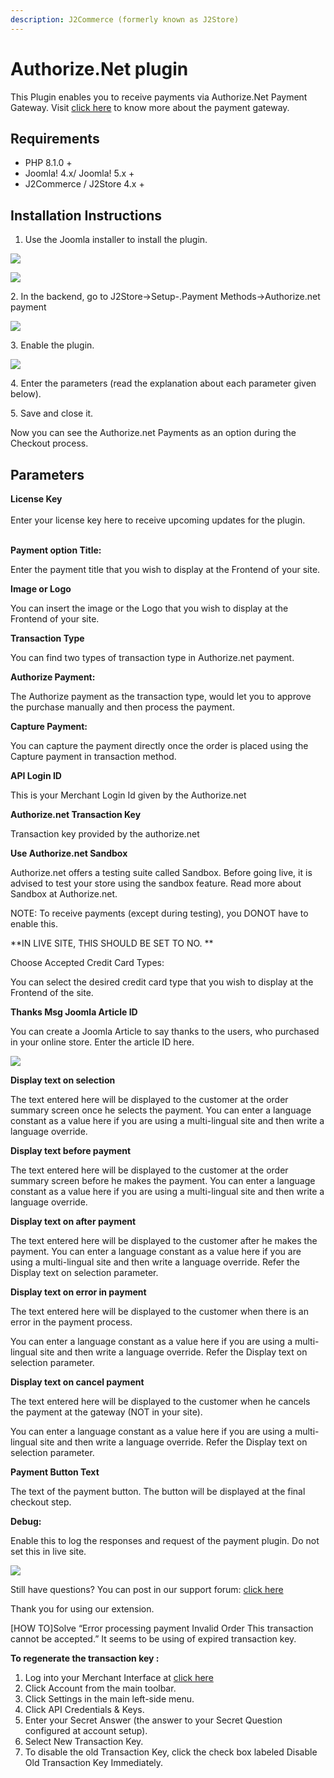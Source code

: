 ```yaml
---
description: J2Commerce (formerly known as J2Store)
---
```


# Authorize.Net plugin

This Plugin enables you to receive payments via Authorize.Net Payment Gateway. Visit [click here](http://authorize.net/) to know more about the payment gateway.

## Requirements <a href="#requirements" id="requirements"></a>

* PHP 8.1.0 +
* Joomla! 4.x/ Joomla! 5.x +
* J2Commerce / J2Store 4.x +

## Installation Instructions <a href="#installation-instructions" id="installation-instructions"></a>

1. Use the Joomla installer to install the plugin.

![](../.gitbook/assets/authorize.net-installation1.png)

![](../.gitbook/assets/authorize.net-installation2.png)

2\. In the backend, go to J2Store->Setup-.Payment Methods->Authorize.net payment

![](../.gitbook/assets/authorize.net-installation3.png)

3\. Enable the plugin.

![](<../.gitbook/assets/Screenshot from 2023-09-07 16-49-37.png>)

4\. Enter the parameters (read the explanation about each parameter given below).

5\. Save and close it.

Now you can see the Authorize.net Payments as an option during the Checkout process.

## Parameters <a href="#parameters" id="parameters"></a>

**License Key**\
\
Enter your license key here to receive upcoming updates for the plugin.

\
**Payment option Title:**

Enter the payment title that you wish to display at the Frontend of your site.

**Image or Logo**

You can insert the image or the Logo that you wish to display at the Frontend of your site.

**Transaction Type**

You can find two types of transaction type in Authorize.net payment.

**Authorize Payment:**

The Authorize payment as the transaction type, would let you to approve the purchase manually and then process the payment.

**Capture Payment:**

You can capture the payment directly once the order is placed using the Capture payment in transaction method.

**API Login ID**

This is your Merchant Login Id given by the Authorize.net

**Authorize.net Transaction Key**

Transaction key provided by the authorize.net

**Use Authorize.net Sandbox**

Authorize.net offers a testing suite called Sandbox. Before going live, it is advised to test your store using the sandbox feature. Read more about Sandbox at Authorize.net.

NOTE: To receive payments (except during testing), you DONOT have to enable this.

\*\*IN LIVE SITE, THIS SHOULD BE SET TO NO. \*\*

Choose Accepted Credit Card Types:

You can select the desired credit card type that you wish to display at the Frontend of the site.

**Thanks Msg Joomla Article ID**

You can create a Joomla Article to say thanks to the users, who purchased in your online store. Enter the article ID here.

![](../.gitbook/assets/Authorize1.png)

**Display text on selection**

The text entered here will be displayed to the customer at the order summary screen once he selects the payment. You can enter a language constant as a value here if you are using a multi-lingual site and then write a language override.

**Display text before payment**

The text entered here will be displayed to the customer at the order summary screen before he makes the payment. You can enter a language constant as a value here if you are using a multi-lingual site and then write a language override.

**Display text on after payment**

The text entered here will be displayed to the customer after he makes the payment. You can enter a language constant as a value here if you are using a multi-lingual site and then write a language override. Refer the Display text on selection parameter.

**Display text on error in payment**

The text entered here will be displayed to the customer when there is an error in the payment process.

You can enter a language constant as a value here if you are using a multi-lingual site and then write a language override. Refer the Display text on selection parameter.

**Display text on cancel payment**

The text entered here will be displayed to the customer when he cancels the payment at the gateway (NOT in your site).

You can enter a language constant as a value here if you are using a multi-lingual site and then write a language override. Refer the Display text on selection parameter.

**Payment Button Text**

The text of the payment button. The button will be displayed at the final checkout step.

**Debug:**

Enable this to log the responses and request of the payment plugin. Do not set this in live site.

![](../.gitbook/assets/an1.png)

Still have questions? You can post in our support forum: [click here](http://j2store.org/forum/index.html)

Thank you for using our extension.

\[HOW TO]Solve “Error processing payment Invalid Order This transaction cannot be accepted.” It seems to be using of expired transaction key.

**To regenerate the transaction key :**

1. Log into your Merchant Interface at [click here](https://account.authorize.net/)
2. Click Account from the main toolbar.
3. Click Settings in the main left-side menu.
4. Click API Credentials & Keys.
5. Enter your Secret Answer (the answer to your Secret Question configured at account setup).
6. Select New Transaction Key.
7. To disable the old Transaction Key, click the check box labeled Disable Old Transaction Key Immediately.

